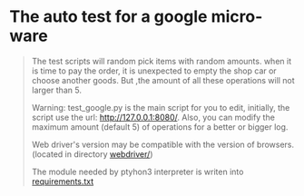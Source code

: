 # The auto test for a google micro-ware

> The test scripts will random pick items with random amounts.
> when it is time to pay the order, it is unexpected to empty the shop car or choose another goods.
> But ,the amount of all these operations will not larger than 5.
>
> Warning: test_google.py is the main script for you to edit, initially, the script use the url: http://127.0.0.1:8080/. Also, you can modify the maximum amount (default 5) of operations for a better or bigger log.
>
>
>Web driver's version may be compatible with the version of browsers. (located in directory [webdriver/](./webdriver/))
>
>The module needed by ptyhon3 interpreter is writen into [requirements.txt](./requirements.txt)
